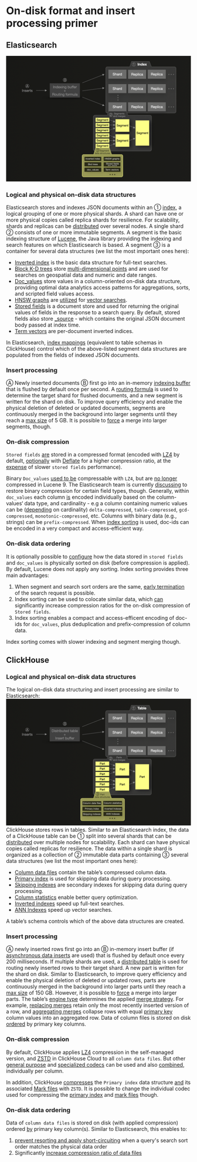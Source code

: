 # On-disk format and insert processing primer


## Elasticsearch
![](es.png)

### Logical and physical on-disk data structures

Elasticsearch stores and indexes JSON documents within an ① [index](https://www.elastic.co/blog/what-is-an-elasticsearch-index), a logical grouping of one or more physical shards. A shard can have one or more physical copies called replica shards for resilience. For scalability, shards and replicas can be [distributed](https://www.elastic.co/guide/en/elasticsearch/reference/current/scalability.html) over several nodes. A single shard ② consists of one or more immutable segments. A segment is the basic indexing structure of [Lucene](https://lucene.apache.org/), the Java library providing the indexing and search features on which Elasticsearch is based. A segment ③ is a container for several data structures (we list the most important ones here): 

* [Inverted index](https://en.wikipedia.org/wiki/Inverted_index) is the basic data structure for full-text searches.
* [Block K-D trees](https://users.cs.duke.edu/~pankaj/publications/papers/bkd-sstd.pdf) store [multi-dimensional points](https://www.elastic.co/fr/blog/lucene-points-6-0) and are used for searches on geospatial data and numeric and date ranges. 
* [Doc_values](https://www.elastic.co/guide/en/elasticsearch/reference/current/doc-values.html) store values in a column-oriented on-disk data structure, providing optimal data analytics access patterns for aggregations, sorts, and scripted field values access.
* [HNSW graphs](https://en.wikipedia.org/wiki/Hierarchical_Navigable_Small_World_graphs) are [utilized](https://www.elastic.co/search-labs/blog/vector-search-elasticsearch-rationale) for [vector searches](https://arxiv.org/pdf/1603.09320).
* [Stored fields](https://www.elastic.co/guide/en/elasticsearch/reference/current/mapping-store.html) is a document store and used for returning the original values of fields in the response to a search query. By default, stored fields also store [_source](https://www.elastic.co/guide/en/elasticsearch/reference/current/mapping-source-field.html) - which contains the original JSON document body passed at index time.
* [Term vectors](https://www.elastic.co/guide/en/elasticsearch/reference/current/term-vector.html) are per-document inverted indices.

In Elasticsearch, [index mappings](https://www.elastic.co/guide/en/elasticsearch/reference/current/mapping.html) (equivalent to table schemas in ClickHouse) control which of the above-listed segment data structures are populated from the fields of indexed JSON documents.

### Insert processing

Ⓐ Newly inserted documents Ⓑ first go into an in-memory [indexing buffer](https://www.elastic.co/guide/en/elasticsearch/reference/8.13/near-real-time.html) that is flushed by default once per second. A [routing formula](https://www.elastic.co/guide/en/elasticsearch/reference/current/mapping-routing-field.html) is used to determine the target shard for flushed documents, and a new segment is written for the shard on disk. To improve query efficiency and enable the physical deletion of deleted or updated documents, segments are continuously merged in the background into larger segments until they reach a [max size](https://lucene.apache.org/core/9_9_1/core/org/apache/lucene/index/MergePolicy.html#DEFAULT_MAX_CFS_SEGMENT_SIZE) of 5 GB. It is possible to [force](https://www.elastic.co/guide/en/elasticsearch/reference/current/indices-forcemerge.html) a merge into larger segments, though.

### On-disk compression

`Stored fields` [are](https://lucene.apache.org/core/9_9_0/core/org/apache/lucene/codecs/lucene90/Lucene90StoredFieldsFormat.html) stored in a compressed format (encoded with [LZ4](https://en.wikipedia.org/wiki/LZ4_(compression_algorithm)) by default, [optionally](https://www.elastic.co/guide/en/elasticsearch/reference/current/index-modules.html) with [Deflate](https://en.wikipedia.org/wiki/Deflate) for a higher compression ratio, at the [expense](https://www.elastic.co/guide/en/elasticsearch/reference/current/index-modules.html) of slower `stored fields` performance).

Binary `Doc_values` [used to be](https://issues.apache.org/jira/browse/LUCENE-9211) compressable with `LZ4`, but are [no longer](https://github.com/elastic/elasticsearch/issues/78266) compressed in Lucene 9. The Elasticsearch team is currently [discussing](https://github.com/elastic/elasticsearch/issues/78266#issuecomment-1898832324) to restore binary compression for certain field types, though. Generally, within `doc_values` each column [is](https://lucene.apache.org/core/9_9_0/core/org/apache/lucene/codecs/lucene90/Lucene90DocValuesFormat.html) encoded individually based on the column-values‘ data type, and cardinality - e.g a column containing numeric values can be ([depending](https://lucene.apache.org/core/9_9_0/core/org/apache/lucene/codecs/lucene90/Lucene90DocValuesFormat.html) on cardinality)  `delta-compressed`, `table-compressed`, `gcd-compressed`, `monotonic-compressed`, etc. Columns with binary data (e.g., strings) can be `prefix-compressed`. When [index sorting](./README.md#on-disk-data-ordering) is used, doc-ids can be encoded in a very compact and access-efficient way.


### On-disk data ordering

It is optionally possible to [configure](https://www.elastic.co/guide/en/elasticsearch/reference/7.17/index-modules-index-sorting.html) how the data stored in `stored fields` and `doc_values` is physically sorted on disk (before compression is applied). By default, Lucene does not apply any sorting. Index sorting provides three main advantages:
1. When segment and search sort orders are the same, [early termination](https://www.elastic.co/guide/en/elasticsearch/reference/current/index-modules-index-sorting.html#early-terminate) of the search request is possible. 
2. Index sorting can be used to colocate similar data, which [can](https://www.elastic.co/guide/en/elasticsearch/reference/current/tune-for-disk-usage.html#_use_index_sorting_to_colocate_similar_documents) significantly increase compression ratios for the on-disk compression of `Stored fields`.
3. Index sorting enables a compact and access-efficent encoding of doc-ids for `doc_values`, plus deduplication and prefix-compression of column data.

Index sorting comes with slower indexing and segment merging though.

## ClickHouse

### Logical and physical on-disk data structures

The logical on-disk data structuring and insert processing are similar to Elasticsearch:
![](ch.png)
ClickHouse stores rows in tables. Similar to an Elasticsearch index, the data of a ClickHouse table can be ① split into several shards that can be [distributed](https://www.youtube.com/watch?v=vBjCJtw_Ei0) over multiple nodes for scalability. Each shard can have physical copies called replicas for resilience. The data within a single shard is organized as a collection of ② immutable data parts containing ③ several data structures (we list the most important ones here): 




* [Column data files](https://clickhouse.com/docs/en/optimize/sparse-primary-indexes#data-is-stored-on-disk-ordered-by-primary-key-columns) contain the table’s compressed column data. 
* [Primary index](https://clickhouse.com/docs/en/optimize/sparse-primary-indexes#clickhouse-index-design) is used for skipping data during query processing.
* [Skipping indexes](https://clickhouse.com/docs/en/optimize/skipping-indexes) are secondary indexes for skipping data during query processing.
* [Column statistics](https://clickhouse.com/blog/clickhouse-release-23-11#column-statistics-for-prewhere) enable better query optimization.
* [Inverted indexes](https://en.wikipedia.org/wiki/Inverted_index) speed up full-text searches.
* [ANN Indexes](https://clickhouse.com/docs/en/engines/table-engines/mergetree-family/annindexes) speed up vector searches.    

  

A table’s schema controls which of the above data structures are created.

### Insert processing

Ⓐ newly inserted rows first go into an Ⓑ in-memory insert buffer (if [asynchronous data inserts](https://clickhouse.com/blog/asynchronous-data-inserts-in-clickhouse) are used) that is flushed by default once every 200 milliseconds. If multiple shards are used, a [distributed table](https://clickhouse.com/docs/en/engines/table-engines/special/distributed) is used for routing newly inserted rows to their target shard. A new part is written for the shard on disk. Similar to Elasticsearch, to improve query efficiency and enable the physical deletion of deleted or updated rows, parts are continuously merged in the background into larger parts until they reach a [max size](https://clickhouse.com/docs/en/operations/settings/merge-tree-settings#max-bytes-to-merge-at-max-space-in-pool) of 150 GB. However, it is possible to [force](https://clickhouse.com/docs/en/sql-reference/statements/optimize) a merge into larger parts. The table’s [engine type](https://clickhouse.com/docs/en/engines/table-engines) determines the applied [merge strategy](https://www.youtube.com/watch?v=QDAJTKZT8y4). For example, [replacing merges](https://clickhouse.com/docs/en/engines/table-engines/mergetree-family/replacingmergetree#replacingmergetree) retain only the most recently inserted version of a row, and [aggregating merges](https://clickhouse.com/docs/en/engines/table-engines/mergetree-family/aggregatingmergetree#aggregatingmergetree) collapse rows with equal [primary key](https://clickhouse.com/docs/en/optimize/sparse-primary-indexes#a-table-with-a-primary-key) column values into an aggregated row. Data of column files is stored on disk [ordered](https://clickhouse.com/docs/en/optimize/sparse-primary-indexes#data-is-stored-on-disk-ordered-by-primary-key-columns) by primary key columns. 


### On-disk compression

By default, ClickHouse applies [LZ4](https://en.wikipedia.org/wiki/LZ4_(compression_algorithm)) compression in the self-managed version, and [ZSTD](https://en.wikipedia.org/wiki/Zstd) in ClickHouse Cloud to all `column data files`. But other [general purpose](https://clickhouse.com/docs/en/sql-reference/statements/create/table#general-purpose-codecs) and [specialized codecs](https://clickhouse.com/docs/en/sql-reference/statements/create/table#specialized-codecs) can be used and also [combined](https://clickhouse.com/blog/optimize-clickhouse-codecs-compression-schema), individually per column. 

In addition, ClickHouse [compresses](https://github.com/ClickHouse/ClickHouse/blob/4e9d894e24041f7c462a486394f19d602403ae15/src/Storages/MergeTree/MergeTreeSettings.h#L151) the `Primary index` data structure [and](https://github.com/ClickHouse/ClickHouse/blob/4e9d894e24041f7c462a486394f19d602403ae15/src/Storages/MergeTree/MergeTreeSettings.h#L150) its associated [Mark files](https://clickhouse.com/docs/en/optimize/sparse-primary-indexes#mark-files-are-used-for-locating-granules) with `ZSTD`. It is possible to change the individual codec used for compressing the [primary index](https://github.com/ClickHouse/ClickHouse/blob/4e9d894e24041f7c462a486394f19d602403ae15/src/Storages/MergeTree/MergeTreeSettings.h#L153) and [mark files](https://github.com/ClickHouse/ClickHouse/blob/4e9d894e24041f7c462a486394f19d602403ae15/src/Storages/MergeTree/MergeTreeSettings.h#L152) though.


### On-disk data ordering

Data of `column data files` is stored on disk (with applied compression) ordered [by](https://clickhouse.com/docs/en/optimize/sparse-primary-indexes#data-is-stored-on-disk-ordered-by-primary-key-columns) primary key column(s). Similar to Elasticsearch, this enables to:
1. [prevent resorting and apply short-circuiting](https://clickhouse.com/blog/clickhouse-faster-queries-with-projections-and-primary-indexes#utilize-indexes-for-preventing-resorting-and-enabling-short-circuiting) when a query's search sort order matches the physical data order
2. Significantly [increase compression ratio of data files](https://clickhouse.com/docs/en/optimize/sparse-primary-indexes#optimal-compression-ratio-of-data-files)




